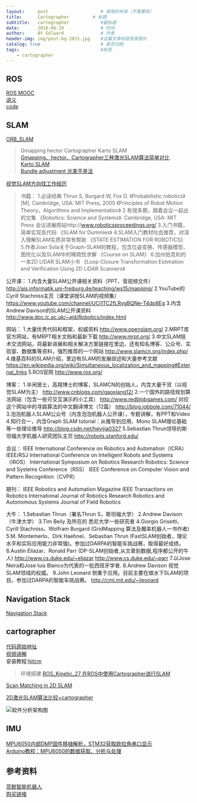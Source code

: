 ```yaml
---
layout:     post                    # 使用的布局（不需要改）
title:      Cartographer         # 标题 
subtitle:   cartographer            #副标题
date:       2018-06-19              # 时间
author:     BY Edlward              # 作者
header-img: img/post-bg-2015.jpg    #这篇文章标题背景图片
catalog: true                       # 是否归档
tags:                               #标签
    - cartographer
---
```


## ROS
[ROS MOOC](https://www.icourse163.org/course/ISCAS-1002580008)    
[讲义](https://legacy.gitbook.com/book/sychaichangkun/ros-tutorial-icourse163/details)    
[code](https://github.com/DroidAITech/ROS-Academy-for-Beginners)      

## SLAM
[ORB_SLAM](https://github.com/raulmur/ORB_SLAM)  
>Gmapping hector Cartographer  Karto SLAM  
[Gmapping、hector、Cartographer三种激光SLAM算法简单对比](https://blog.csdn.net/jeff_lee_/article/details/77869987)  
[Karto SLAM](https://blog.csdn.net/qq_24893115/article/details/52965410?locationNum=4&fps=1)  
[Bundle adjustment 光束平差法](https://blog.csdn.net/x_r_su/article/details/55270838)  

[视觉SLAM方向找工作经历](https://www.cnblogs.com/xtl9/p/8053331.html)   

>书籍：
1.必读经典
Thrun S, Burgard W, Fox D. 《Probabilistic robotics》[M]. Cambridge, USA: MIT Press, 2005
《Principles of Robot Motion Theory，Algorithms and Implementation》
2.有很多期，跟着会议一起出的文集
《Robotics: Science and Systems》. Cambridge, USA: MIT Press
会议进展网站http://www.roboticsproceedings.org/
3.入门书籍，简单实现及代码
《SLAM for Dummies》
4.SLAM入门教材吐血推荐，对深入理解SLAM实质非常有帮助
《STATE ESTIMATION FOR ROBOTICS》
5.作者Joan Sola关于Graph-SLAM的教程，包含位姿变换、传感器模型、图优化以及SLAM中的稀疏性求解
《Course on SLAM》
6.加州伯克利的一本2D LIDAR SLAM小书
《Loop Closure Transformation Estimation and Verification Using 2D LiDAR Scanners》
 
公开课：
1.内含大量SLAM公开课相关资料（PPT、音视频文件）
http://ais.informatik.uni-freiburg.de/teaching/ws15/mapping/
2.YouTube的Cyrill Stachniss主页（课堂讲授SLAM的视频集）
https://www.youtube.com/channel/UCi1TC2fLRvgBQNe-T4dp8Eg
3.内含Andrew Davison的SLAM公开课资料
http://www.doc.ic.ac.uk/~ajd/Robotics/index.html
 
网站：
1.大量优秀代码和框架，权威资料
http://www.openslam.org/
2.MRPT库官方网站，有MRPT相关文档和最新下载
http://www.mrpt.org/
3.中文SLAM技术交流网站，将最新进展和相关解决方案链接在里边，还有知名博客、公众号、实验室、数据集等资料，强烈推荐的一个网站
http://www.slamcn.org/index.php/
4.维基百科的SLAM介绍，里边有SLAM的发展综述和大量参考文献
https://en.wikipedia.org/wiki/Simultaneous_localization_and_mapping#External_links
5.ROS官网
http://www.ros.org/
 
博客：
1.半闲居士，高翔博士的博客，SLAMCN的创始人，内含大量干货（以视觉SLAM为主）
http://www.cnblogs.com/gaoxiang12/
2.一个国外的路径规划算法网站（包含一些可交互演示的小工具）
http://www.redblobgames.com/
对应这个网站中的寻路算法的中文翻译博文（12篇）
http://blog.jobbole.com/71044/
3.泡泡机器人SLAM公众号（内含泡泡机器人公开课），专题讲解，有PPT和Video
4.知行合一，内含Graph SLAM tutorial：从推导到应用、Mono SLAM理论基础等一些理论推导
http://blog.csdn.net/heyijia0327
5.Sebastian Thrun领导的斯坦福大学机器人研究团队主页
http://robots.stanford.edu/
 
会议：
IEEE International Conference on Robotics and Automation（ICRA）
IEEE/RSJ International Conference on Intelligent Robots and Systems（IROS）
International Symposium on Robotics Research
Robotics: Science and Systems Conference（RSS）
IEEE Conference on Computer Vision and Pattern Recognition（CVPR）
 
期刊：
IEEE Robotics and Automation Magazine
IEEE Transactions on Robotics
International Journal of Robotics Research
Robotics and Autonomous Systems
Journal of Field Robotics
 
大牛：
1.Sebastian Thrun（署名Thrun S，斯坦福大学）
2.Andrew Davison（牛津大学）
3.Tim Beily 及所在的 悉尼大学一些研究者
4.Giorgio Grisetti、Cyrill Stachniss、Wolfram Burgard (GridMapping 算法及概率机器人一书作者)
5.M. Montemerlo、Dirk Haehnel、Sebastian Thrun (FastSLAM创始者，理论水平和实际应用能力非常强)。参加过DARPA的智能车挑战赛，取得最好成绩。
6.Austin Eliazar、Ronald Parr (DP-SLAM创始者,从文章到数据,程序都公开的牛人)
http://www.cs.duke.edu/~eliazar
http://www.cs.duke.edu/~parr
7.以Jose Neira和Jose luis Blanco为代表的一批西班牙学者.
8.Andrew Davison 视觉SLAM领域的权威。
9.John Leonard 侧重于应用。目前主要在做水下SLAM的项目。参加过DARPA的智能车挑战赛。
http://cml.mit.edu/~jleonard
  
## Navigation Stack
[Navigation Stack](https://github.com/ros-planning/navigation)  

## cartographer
[代码原始地址](https://github.com/googlecartographer/cartographer)  
[视频讲解](https://www.youtube.com/watch?v=wVsfCnyt5jA)  
安装教程:[hitcm](https://www.cnblogs.com/hitcm/p/5939507.html)     

>环境搭建
[ROS_Kinetic_27 在ROS中使用Cartographer进行SLAM](https://blog.csdn.net/zhangrelay/article/details/52757573)    


[Scan Matching in 2D SLAM ](https://mp.weixin.qq.com/s?__biz=MzI5MTM1MTQwMw==&mid=2247484537&idx=1&sn=86200d961cf933896a9781bbe58442cc&chksm=ec10ba7ddb67336ba920a3c6b7e6414a0131bb775d6695e526d25dc6d377e31578684e83f802&scene=1&srcid=0925Vlxe9psorns6CY8O4sC7#rd)    

[2D激光SLAM算法比较+cartographer](https://blog.csdn.net/hjwang1/article/details/62236432)  

![软件分析架构图](http://p3.pstatp.com/large/191800014597caf46e29)
## IMU
[MPU6050内部DMP固件移植解析，STM32获取欧拉角串口显示](https://blog.csdn.net/haha1fan/article/details/72440574)    
[Arduino教程：MPU6050的数据获取、分析与处理](https://zhuanlan.zhihu.com/p/20082486?columnSlug=devymex)  
## 参考资料  
[蓝鲸智能机器人](http://www.bwbot.org/zh-cn/)  
[购买链接](https://item.taobao.com/item.htm?spm=0.0.0.0.4RIgI2&id=527426530377)
